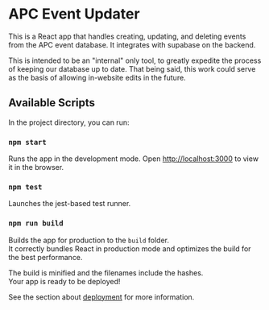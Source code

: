 # APC Event Updater

This is a React app that handles creating, updating, and deleting events from the APC event database. It integrates with supabase on the backend.

This is intended to be an "internal" only tool, to greatly expedite the process of keeping our database up to date. That being said, this work could serve as the basis of allowing in-website edits in the future.

## Available Scripts

In the project directory, you can run:

### `npm start`

Runs the app in the development mode.
Open [http://localhost:3000](http://localhost:3000) to view it in the browser.

### `npm test`

Launches the jest-based test runner.

### `npm run build`

Builds the app for production to the `build` folder.\
It correctly bundles React in production mode and optimizes the build for the best performance.

The build is minified and the filenames include the hashes.\
Your app is ready to be deployed!

See the section about [deployment](https://facebook.github.io/create-react-app/docs/deployment) for more information.

